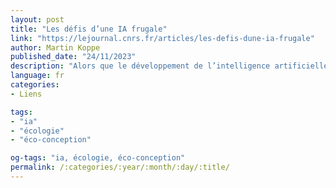 ```yaml
---
layout: post
title: "Les défis d’une IA frugale"
link: "https://lejournal.cnrs.fr/articles/les-defis-dune-ia-frugale"
author: Martin Koppe
published_date: "24/11/2023"
description: "Alors que le développement de l’intelligence artificielle (IA) va réclamer toujours plus d’énergie, comment limiter son impact sur le changement climatique ?"
language: fr
categories:
- Liens

tags:
- "ia"
- "écologie"
- "éco-conception"

og-tags: "ia, écologie, éco-conception"
permalink: /:categories/:year/:month/:day/:title/
---
```

